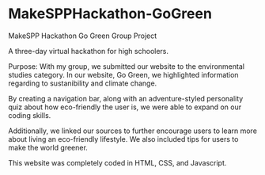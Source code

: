 # MakeSPPHackathon-GoGreen
MakeSPP Hackathon Go Green Group Project

A three-day virtual hackathon for high schoolers. 

Purpose: With my group, we submitted our website to the environmental studies category. In our website, Go Green, we highlighted information regarding to sustanibility and climate change. 

By creating a navigation bar, along with an adventure-styled personality quiz about how eco-friendly the user is, we were able to expand on our coding skills.

Additionally, we linked our sources to further encourage users to learn more about living an eco-friendly lifestyle. We also included tips for users to make the world
greener. 

This website was completely coded in HTML, CSS, and Javascript.
